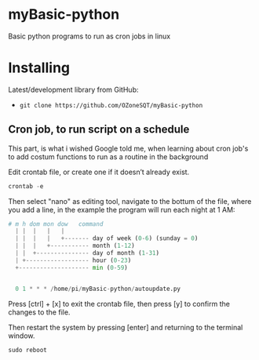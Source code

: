 # myBasic-python
Basic python programs to run as cron jobs in linux

# Installing

Latest/development library from GitHub:

* `git clone https://github.com/OZoneSQT/myBasic-python`

## Cron job, to run script on a schedule

This part, is what i wished Google told me, when 
learning about cron job's to add costum functions 
to run as a routine in the background

Edit crontab file, or create one if it doesn’t already exist.

```python
crontab -e
```

Then select "nano" as editing tool, navigate to the bottum 
of the file, where you add a line, in the example the 
program will run each night at 1 AM:

```python
# m h dom mon dow   command
  | |  |   |   |
  | |  |   |   +------- day of week (0-6) (sunday = 0)
  | |  |   +----------- month (1-12)
  | |  +--------------- day of month (1-31)
  | +------------------ hour (0-23)
  +-------------------- min (0-59)


  0 1 * * * /home/pi/myBasic-python/autoupdate.py
```

Press [ctrl] + [x] to exit the crontab file, then press [y] to 
confirm the changes to the file.

Then restart the system by pressing [enter] and returning 
to the terminal window.

```python
sudo reboot
```
